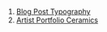 1. [Blog Post Typography](https://leila-bekirkhan.github.io/projects/HTML-CSS/blog-post-typography/)
2. [Artist Portfolio Ceramics](https://leila-bekirkhan.github.io/projects/HTML-CSS/artist-portfolio-ceramics)
